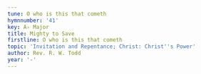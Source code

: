 ```yaml
---
tune: O who is this that cometh
hymnnumber: '41'
key: A♭ Major
title: Mighty to Save
firstline: O who is this that cometh
topic: 'Invitation and Repentance; Christ: Christ''s Power'
author: Rev. R. W. Todd
year: '-'
---
```

